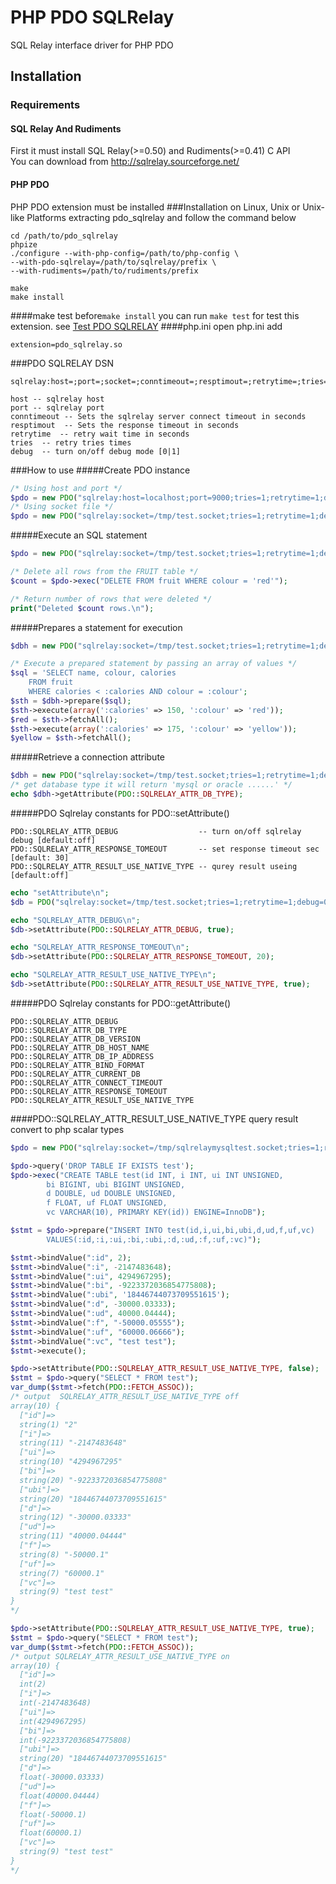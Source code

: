 # PHP PDO SQLRelay
SQL Relay interface driver for PHP PDO

## Installation
### Requirements
#### SQL Relay And Rudiments
First it must install SQL Relay(>=0.50) and Rudiments(>=0.41) C API<br/>
You can download from http://sqlrelay.sourceforge.net/
#### PHP PDO
PHP PDO extension must be installed 
###Installation on Linux, Unix or Unix-like Platforms
extracting pdo_sqlrelay and follow the command below

```Shell
cd /path/to/pdo_sqlrelay
phpize
./configure --with-php-config=/path/to/php-config \
--with-pdo-sqlrelay=/path/to/sqlrelay/prefix \
--with-rudiments=/path/to/rudiments/prefix

make
make install
```
####make test
before````make install```` you can run ````make test```` for test this extension.
see [Test PDO SQLRELAY](./tests/README.md)
####php.ini
open php.ini add

```Shell
extension=pdo_sqlrelay.so
```
###PDO SQLRELAY DSN
````
sqlrelay:host=;port=;socket=;conntimeout=;resptimout=;retrytime=;tries=;debug=

host -- sqlrelay host
port -- sqlrelay port
conntimeout -- Sets the sqlrelay server connect timeout in seconds
resptimout  -- Sets the response timeout in seconds
retrytime  -- retry wait time in seconds
tries  -- retry tries times
debug  -- turn on/off debug mode [0|1]
````
###How to use
#####Create PDO instance

```php
/* Using host and port */
$pdo = new PDO("sqlrelay:host=localhost;port=9000;tries=1;retrytime=1;debug=0","user","password");
/* Using socket file */
$pdo = new PDO("sqlrelay:socket=/tmp/test.socket;tries=1;retrytime=1;debug=0","user","password");
```

#####Execute an SQL statement
```php
$pdo = new PDO("sqlrelay:socket=/tmp/test.socket;tries=1;retrytime=1;debug=0","user","password");

/* Delete all rows from the FRUIT table */
$count = $pdo->exec("DELETE FROM fruit WHERE colour = 'red'");

/* Return number of rows that were deleted */
print("Deleted $count rows.\n");
```

#####Prepares a statement for execution
```php
$dbh = new PDO("sqlrelay:socket=/tmp/test.socket;tries=1;retrytime=1;debug=0","user","password");

/* Execute a prepared statement by passing an array of values */
$sql = 'SELECT name, colour, calories
    FROM fruit
    WHERE calories < :calories AND colour = :colour';
$sth = $dbh->prepare($sql);
$sth->execute(array(':calories' => 150, ':colour' => 'red'));
$red = $sth->fetchAll();
$sth->execute(array(':calories' => 175, ':colour' => 'yellow'));
$yellow = $sth->fetchAll();
```

#####Retrieve a connection attribute
```php
$dbh = new PDO("sqlrelay:socket=/tmp/test.socket;tries=1;retrytime=1;debug=0","user","password");
/* get database type it will return 'mysql or oracle ......' */
echo $dbh->getAttribute(PDO::SQLRELAY_ATTR_DB_TYPE);
```

#####PDO Sqlrelay constants for PDO::setAttribute()
```
PDO::SQLRELAY_ATTR_DEBUG                  -- turn on/off sqlrelay debug [default:off]
PDO::SQLRELAY_ATTR_RESPONSE_TOMEOUT       -- set response timeout sec [default: 30]
PDO::SQLRELAY_ATTR_RESULT_USE_NATIVE_TYPE -- qurey result useing [default:off]
```
```php
echo "setAttribute\n";
$db = PDO("sqlrelay:socket=/tmp/test.socket;tries=1;retrytime=1;debug=0","user","password");

echo "SQLRELAY_ATTR_DEBUG\n";
$db->setAttribute(PDO::SQLRELAY_ATTR_DEBUG, true);

echo "SQLRELAY_ATTR_RESPONSE_TOMEOUT\n";
$db->setAttribute(PDO::SQLRELAY_ATTR_RESPONSE_TOMEOUT, 20);

echo "SQLRELAY_ATTR_RESULT_USE_NATIVE_TYPE\n";
$db->setAttribute(PDO::SQLRELAY_ATTR_RESULT_USE_NATIVE_TYPE, true);

```

#####PDO Sqlrelay constants for PDO::getAttribute()
```
PDO::SQLRELAY_ATTR_DEBUG 
PDO::SQLRELAY_ATTR_DB_TYPE
PDO::SQLRELAY_ATTR_DB_VERSION
PDO::SQLRELAY_ATTR_DB_HOST_NAME
PDO::SQLRELAY_ATTR_DB_IP_ADDRESS
PDO::SQLRELAY_ATTR_BIND_FORMAT
PDO::SQLRELAY_ATTR_CURRENT_DB
PDO::SQLRELAY_ATTR_CONNECT_TIMEOUT
PDO::SQLRELAY_ATTR_RESPONSE_TOMEOUT
PDO::SQLRELAY_ATTR_RESULT_USE_NATIVE_TYPE
```

####PDO::SQLRELAY_ATTR_RESULT_USE_NATIVE_TYPE
query result convert to php scalar types

```php
$pdo = new PDO("sqlrelay:socket=/tmp/sqlrelaymysqltest.socket;tries=1;retrytime=1;debug=0", "mysqltest", "mysqltest");

$pdo->query('DROP TABLE IF EXISTS test');
$pdo->exec("CREATE TABLE test(id INT, i INT, ui INT UNSIGNED,
		bi BIGINT, ubi BIGINT UNSIGNED,
		d DOUBLE, ud DOUBLE UNSIGNED,
		f FLOAT, uf FLOAT UNSIGNED,
		vc VARCHAR(10), PRIMARY KEY(id)) ENGINE=InnoDB");

$stmt = $pdo->prepare("INSERT INTO test(id,i,ui,bi,ubi,d,ud,f,uf,vc) 
		VALUES(:id,:i,:ui,:bi,:ubi,:d,:ud,:f,:uf,:vc)");

$stmt->bindValue(":id", 2);
$stmt->bindValue(":i", -2147483648);
$stmt->bindValue(":ui", 4294967295);
$stmt->bindValue(":bi", -9223372036854775808);
$stmt->bindValue(":ubi", '18446744073709551615');
$stmt->bindValue(":d", -30000.03333);
$stmt->bindValue(":ud", 40000.04444);
$stmt->bindValue(":f", "-50000.05555");
$stmt->bindValue(":uf", "60000.06666");
$stmt->bindValue(":vc", "test test");
$stmt->execute();

$pdo->setAttribute(PDO::SQLRELAY_ATTR_RESULT_USE_NATIVE_TYPE, false);
$stmt = $pdo->query("SELECT * FROM test");
var_dump($stmt->fetch(PDO::FETCH_ASSOC));
/* output  SQLRELAY_ATTR_RESULT_USE_NATIVE_TYPE off
array(10) {
  ["id"]=>
  string(1) "2"
  ["i"]=>
  string(11) "-2147483648"
  ["ui"]=>
  string(10) "4294967295"
  ["bi"]=>
  string(20) "-9223372036854775808"
  ["ubi"]=>
  string(20) "18446744073709551615"
  ["d"]=>
  string(12) "-30000.03333"
  ["ud"]=>
  string(11) "40000.04444"
  ["f"]=>
  string(8) "-50000.1"
  ["uf"]=>
  string(7) "60000.1"
  ["vc"]=>
  string(9) "test test"
}
*/

$pdo->setAttribute(PDO::SQLRELAY_ATTR_RESULT_USE_NATIVE_TYPE, true);
$stmt = $pdo->query("SELECT * FROM test");
var_dump($stmt->fetch(PDO::FETCH_ASSOC));
/* output SQLRELAY_ATTR_RESULT_USE_NATIVE_TYPE on
array(10) {
  ["id"]=>
  int(2)
  ["i"]=>
  int(-2147483648)
  ["ui"]=>
  int(4294967295)
  ["bi"]=>
  int(-9223372036854775808)
  ["ubi"]=>
  string(20) "18446744073709551615"
  ["d"]=>
  float(-30000.03333)
  ["ud"]=>
  float(40000.04444)
  ["f"]=>
  float(-50000.1)
  ["uf"]=>
  float(60000.1)
  ["vc"]=>
  string(9) "test test"
}
*/

```
